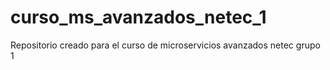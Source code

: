 # curso_ms_avanzados_netec_1
Repositorio creado para el curso de microservicios avanzados netec grupo 1
